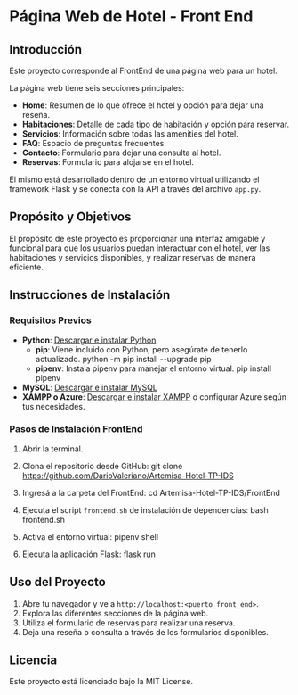 # Página Web de Hotel - Front End

## Introducción

Este proyecto corresponde al FrontEnd de una página web para un hotel.

La página web tiene seis secciones principales:
- **Home**: Resumen de lo que ofrece el hotel y opción para dejar una reseña.
- **Habitaciones**: Detalle de cada tipo de habitación y opción para reservar.
- **Servicios**: Información sobre todas las amenities del hotel.
- **FAQ**: Espacio de preguntas frecuentes.
- **Contacto**: Formulario para dejar una consulta al hotel.
- **Reservas**: Formulario para alojarse en el hotel.

El mismo está desarrollado dentro de un entorno virtual utilizando el framework Flask y se conecta con la API a través del archivo `app.py`.

## Propósito y Objetivos

El propósito de este proyecto es proporcionar una interfaz amigable y funcional para que los usuarios puedan interactuar con el hotel, ver las habitaciones y servicios disponibles, y realizar reservas de manera eficiente.

## Instrucciones de Instalación

### Requisitos Previos

- **Python**: [Descargar e instalar Python](https://www.python.org/downloads/)
    - **pip**: Viene incluido con Python, pero asegúrate de tenerlo actualizado.
        python -m pip install --upgrade pip
    - **pipenv**: Instala pipenv para manejar el entorno virtual.
        pip install pipenv
- **MySQL**: [Descargar e instalar MySQL](https://dev.mysql.com/downloads/mysql/)
- **XAMPP o Azure**: [Descargar e instalar XAMPP](https://www.apachefriends.org/download.html) o configurar Azure según tus necesidades.

### Pasos de Instalación FrontEnd

1. Abrir la terminal.

2. Clona el repositorio desde GitHub:
    git clone https://github.com/DarioValeriano/Artemisa-Hotel-TP-IDS

3. Ingresá a la carpeta del FrontEnd:
    cd Artemisa-Hotel-TP-IDS/FrontEnd

4. Ejecuta el script `frontend.sh` de instalación de dependencias:
    bash frontend.sh

5. Activa el entorno virtual:
    pipenv shell

6. Ejecuta la aplicación Flask:
    flask run

## Uso del Proyecto

1. Abre tu navegador y ve a `http://localhost:<puerto_front_end>`.
2. Explora las diferentes secciones de la página web.
3. Utiliza el formulario de reservas para realizar una reserva.
4. Deja una reseña o consulta a través de los formularios disponibles.

## Licencia

Este proyecto está licenciado bajo la MIT License.

